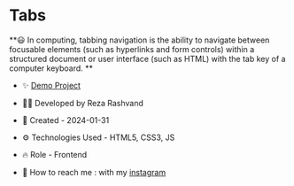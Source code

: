 # Tabs

**😃 In computing, tabbing navigation is the ability to navigate between focusable elements (such as hyperlinks and form controls) within a structured document or user interface (such as HTML) with the tab key of a computer keyboard. **

- ✨ [Demo Project](https://reza-developer01.github.io/accardion/)

- 👨‍💻 Developed by Reza Rashvand

- 📅 Created - 2024-01-31

- ⚙️ Technologies Used - HTML5, CSS3, JS

- 🔥 Role - Frontend

- 🤝 How to reach me : with my [instagram](https://www.instagram.com/amirreza_rashvand_developer)
